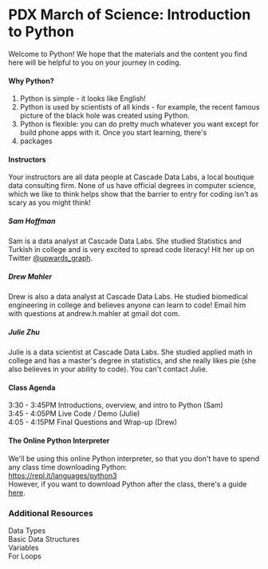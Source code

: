 # PDX March of Science: Introduction to Python

Welcome to Python! We hope that the materials and the content you find here
will be helpful to you on your journey in coding. 

#### Why Python?
1. Python is simple - it looks like English! 
2. Python is used by scientists of all kinds - for example, the recent famous picture of the black hole was created using Python. 
3. Python is flexible: you can do pretty much whatever you want except for build phone apps with it. Once you start learning, there's 
4. packages

#### Instructors
Your instructors are all data people at Cascade Data Labs, a local boutique data consulting firm. None of us have official degrees in computer science, which we like to think helps show that the barrier to entry for coding isn't as scary as you might think!

##### Sam Hoffman 
Sam is a data analyst at Cascade Data Labs. She studied Statistics and Turkish in college and is very excited to spread code literacy! Hit her up on Twitter [@upwards_graph](https://twitter.com/upwards_graph).

##### Drew Mahler
Drew is also a data analyst at Cascade Data Labs. He studied biomedical engineering in college and believes anyone can learn to code! Email him with questions at andrew.h.mahler at gmail dot com. 

##### Julie Zhu
Julie is a data scientist at Cascade Data Labs. She studied applied math in college and has a master's degree in statistics, and she really likes pie (she also believes in your ability to code). You can't contact Julie. 

#### Class Agenda
3:30 - 3:45PM Introductions, overview, and intro to Python (Sam) <br>
3:45 - 4:05PM Live Code / Demo (Julie) <br>
4:05 - 4:15PM Final Questions and Wrap-up (Drew) <br>

#### The Online Python Interpreter
We'll be using this online Python interpreter, so that you don't have to spend any class time downloading Python: <br>
https://repl.it/languages/python3 <br>
However, if you want to download Python after the class, there's a guide [here](https://wiki.python.org/moin/BeginnersGuide/Download).

### Additional Resources
Data Types <br>
Basic Data Structures <br>
Variables <br>
For Loops <br>
